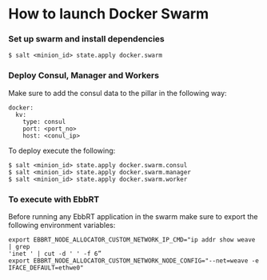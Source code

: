 # How to launch Docker Swarm

### Set up swarm and install dependencies
```
$ salt <minion_id> state.apply docker.swarm
```

### Deploy Consul, Manager and Workers

Make sure to add the consul data to the pillar in the following way:

```
docker:
  kv:
    type: consul
    port: <port_no>
    host: <conul_ip>
```

To deploy execute the following:

```
$ salt <minion_id> state.apply docker.swarm.consul 
$ salt <minion_id> state.apply docker.swarm.manager
$ salt <minion_id> state.apply docker.swarm.worker 
```

### To execute with EbbRT

Before running any EbbRT application in the swarm make sure to export the following environment variables:

```
export EBBRT_NODE_ALLOCATOR_CUSTOM_NETWORK_IP_CMD="ip addr show weave | grep
'inet ' | cut -d ' ' -f 6”
export EBBRT_NODE_ALLOCATOR_CUSTOM_NETWORK_NODE_CONFIG="--net=weave -e
IFACE_DEFAULT=ethwe0"
```

